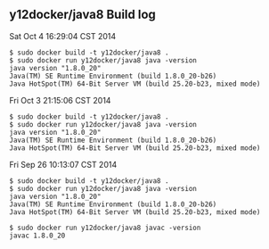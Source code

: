 ## y12docker/java8 Build log

Sat Oct  4 16:29:04 CST 2014

```
$ sudo docker build -t y12docker/java8 .
$ sudo docker run y12docker/java8 java -version
java version "1.8.0_20"
Java(TM) SE Runtime Environment (build 1.8.0_20-b26)
Java HotSpot(TM) 64-Bit Server VM (build 25.20-b23, mixed mode)
```

Fri Oct  3 21:15:06 CST 2014

```
$ sudo docker build -t y12docker/java8 .
$ sudo docker run y12docker/java8 java -version
java version "1.8.0_20"
Java(TM) SE Runtime Environment (build 1.8.0_20-b26)
Java HotSpot(TM) 64-Bit Server VM (build 25.20-b23, mixed mode)
```


Fri Sep 26 10:13:07 CST 2014

```
$ sudo docker build -t y12docker/java8 .
$ sudo docker run y12docker/java8 java -version
java version "1.8.0_20"
Java(TM) SE Runtime Environment (build 1.8.0_20-b26)
Java HotSpot(TM) 64-Bit Server VM (build 25.20-b23, mixed mode)

$ sudo docker run y12docker/java8 javac -version
javac 1.8.0_20
```